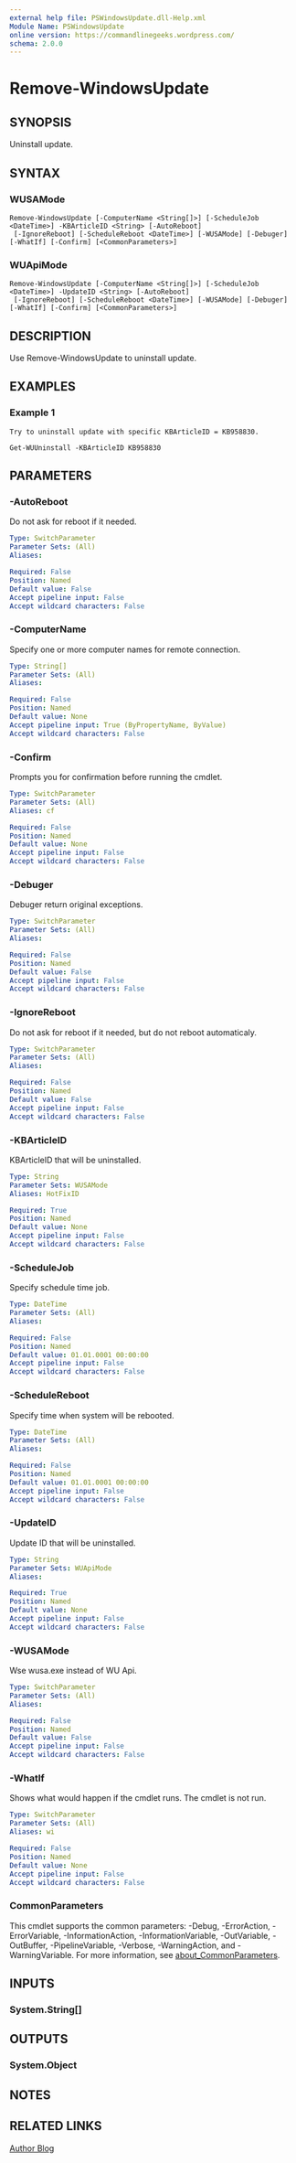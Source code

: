 ```yaml
---
external help file: PSWindowsUpdate.dll-Help.xml
Module Name: PSWindowsUpdate
online version: https://commandlinegeeks.wordpress.com/
schema: 2.0.0
---
```


# Remove-WindowsUpdate

## SYNOPSIS
Uninstall update.

## SYNTAX

### WUSAMode
```
Remove-WindowsUpdate [-ComputerName <String[]>] [-ScheduleJob <DateTime>] -KBArticleID <String> [-AutoReboot]
 [-IgnoreReboot] [-ScheduleReboot <DateTime>] [-WUSAMode] [-Debuger] [-WhatIf] [-Confirm] [<CommonParameters>]
```

### WUApiMode
```
Remove-WindowsUpdate [-ComputerName <String[]>] [-ScheduleJob <DateTime>] -UpdateID <String> [-AutoReboot]
 [-IgnoreReboot] [-ScheduleReboot <DateTime>] [-WUSAMode] [-Debuger] [-WhatIf] [-Confirm] [<CommonParameters>]
```

## DESCRIPTION
Use Remove-WindowsUpdate to uninstall update.

## EXAMPLES

### Example 1
```
Try to uninstall update with specific KBArticleID = KB958830.

Get-WUUninstall -KBArticleID KB958830
```

## PARAMETERS

### -AutoReboot
Do not ask for reboot if it needed.

```yaml
Type: SwitchParameter
Parameter Sets: (All)
Aliases:

Required: False
Position: Named
Default value: False
Accept pipeline input: False
Accept wildcard characters: False
```

### -ComputerName
Specify one or more computer names for remote connection.

```yaml
Type: String[]
Parameter Sets: (All)
Aliases:

Required: False
Position: Named
Default value: None
Accept pipeline input: True (ByPropertyName, ByValue)
Accept wildcard characters: False
```

### -Confirm
Prompts you for confirmation before running the cmdlet.

```yaml
Type: SwitchParameter
Parameter Sets: (All)
Aliases: cf

Required: False
Position: Named
Default value: None
Accept pipeline input: False
Accept wildcard characters: False
```

### -Debuger
Debuger return original exceptions.

```yaml
Type: SwitchParameter
Parameter Sets: (All)
Aliases:

Required: False
Position: Named
Default value: False
Accept pipeline input: False
Accept wildcard characters: False
```

### -IgnoreReboot
Do not ask for reboot if it needed, but do not reboot automaticaly.

```yaml
Type: SwitchParameter
Parameter Sets: (All)
Aliases:

Required: False
Position: Named
Default value: False
Accept pipeline input: False
Accept wildcard characters: False
```

### -KBArticleID
KBArticleID that will be uninstalled.

```yaml
Type: String
Parameter Sets: WUSAMode
Aliases: HotFixID

Required: True
Position: Named
Default value: None
Accept pipeline input: False
Accept wildcard characters: False
```

### -ScheduleJob
Specify schedule time job.

```yaml
Type: DateTime
Parameter Sets: (All)
Aliases:

Required: False
Position: Named
Default value: 01.01.0001 00:00:00
Accept pipeline input: False
Accept wildcard characters: False
```

### -ScheduleReboot
Specify time when system will be rebooted.

```yaml
Type: DateTime
Parameter Sets: (All)
Aliases:

Required: False
Position: Named
Default value: 01.01.0001 00:00:00
Accept pipeline input: False
Accept wildcard characters: False
```

### -UpdateID
Update ID that will be uninstalled.

```yaml
Type: String
Parameter Sets: WUApiMode
Aliases:

Required: True
Position: Named
Default value: None
Accept pipeline input: False
Accept wildcard characters: False
```

### -WUSAMode
Wse wusa.exe instead of WU Api.

```yaml
Type: SwitchParameter
Parameter Sets: (All)
Aliases:

Required: False
Position: Named
Default value: False
Accept pipeline input: False
Accept wildcard characters: False
```

### -WhatIf
Shows what would happen if the cmdlet runs. The cmdlet is not run.

```yaml
Type: SwitchParameter
Parameter Sets: (All)
Aliases: wi

Required: False
Position: Named
Default value: None
Accept pipeline input: False
Accept wildcard characters: False
```

### CommonParameters
This cmdlet supports the common parameters: -Debug, -ErrorAction, -ErrorVariable, -InformationAction, -InformationVariable, -OutVariable, -OutBuffer, -PipelineVariable, -Verbose, -WarningAction, and -WarningVariable. For more information, see [about_CommonParameters](http://go.microsoft.com/fwlink/?LinkID=113216).

## INPUTS

### System.String[]

## OUTPUTS

### System.Object
## NOTES

## RELATED LINKS

[Author Blog](https://commandlinegeeks.wordpress.com/)

